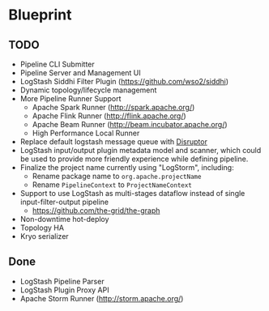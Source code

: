 Blueprint
=========

TODO
----
* Pipeline CLI Submitter
* Pipeline Server and Management UI
* LogStash Siddhi Filter Plugin (https://github.com/wso2/siddhi)
* Dynamic topology/lifecycle management
* More Pipeline Runner Support
    * Apache Spark Runner (http://spark.apache.org/)
    * Apache Flink Runner (http://flink.apache.org/)
    * Apache Beam Runner (http://beam.incubator.apache.org/)
    * High Performance Local Runner
* Replace default logstash message queue with [Disruptor](https://github.com/LMAX-Exchange/disruptor)
* LogStash input/output plugin metadata model and scanner, which could be used to provide more friendly experience while defining pipeline.
* Finalize the project name currently using "LogStorm", including:
    * Rename package name to `org.apache.projectName`
    * Rename `PipelineContext` to `ProjectNameContext`
* Support to use LogStash as multi-stages dataflow instead of single input-filter-output pipeline
    * https://github.com/the-grid/the-graph
* Non-downtime hot-deploy
* Topology HA
* Kryo serializer 

Done
----
* LogStash Pipeline Parser
* LogStash Plugin Proxy API
* Apache Storm Runner (http://storm.apache.org/)
